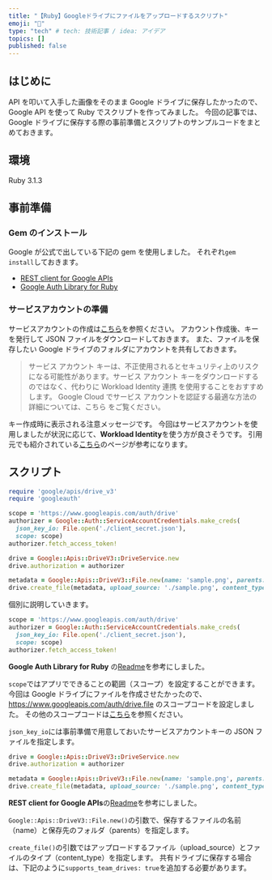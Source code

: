```yaml
---
title: "【Ruby】Googleドライブにファイルをアップロードするスクリプト"
emoji: "🦔"
type: "tech" # tech: 技術記事 / idea: アイデア
topics: []
published: false
---
```


## はじめに

API を叩いて入手した画像をそのまま Google ドライブに保存したかったので、Google API を使って Ruby でスクリプトを作ってみました。
今回の記事では、Google ドライブに保存する際の事前準備とスクリプトのサンプルコードをまとめておきます。

## 環境

Ruby 3.1.3

## 事前準備

### Gem のインストール

Google が公式で出している下記の gem を使用しました。
それぞれ`gem install`しておきます。

- [REST client for Google APIs](https://github.com/googleapis/google-api-ruby-client)
- [Google Auth Library for Ruby](https://github.com/googleapis/google-auth-library-ruby)

### サービスアカウントの準備

サービスアカウントの作成は[こちら](https://support.google.com/a/answer/7378726?hl=ja)を参照ください。
アカウント作成後、キーを発行して JSON ファイルをダウンロードしておきます。
また、ファイルを保存したい Google ドライブのフォルダにアカウントを共有しておきます。

> サービス アカウント キーは、不正使用されるとセキュリティ上のリスクになる可能性があります。サービス アカウント キーをダウンロードするのではなく、代わりに Workload Identity 連携 を使用することをおすすめします。 Google Cloud でサービス アカウントを認証する最適な方法の詳細については、こちら をご覧ください。

キー作成時に表示される注意メッセージです。
今回はサービスアカウントを使用しましたが状況に応じて、**Workload Identity**を使う方が良さそうです。
引用元でも紹介されている[こちら](https://cloud.google.com/blog/products/identity-security/how-to-authenticate-service-accounts-to-help-keep-applications-secure?hl=en&_ga=2.114883911.-1575122230.1681465231&_gac=1.180643413.1681897496.CjwKCAjwov6hBhBsEiwAvrvN6JN9MSx_YQH_-ZxYH8XNAVt6F7vGuMojqd0MPFpiNipIpKqaEFxs2hoCEG8QAvD_BwE)のページが参考になります。

## スクリプト

```ruby
require 'google/apis/drive_v3'
require 'googleauth'

scope = 'https://www.googleapis.com/auth/drive'
authorizer = Google::Auth::ServiceAccountCredentials.make_creds(
  json_key_io: File.open('./client_secret.json'),
  scope: scope)
authorizer.fetch_access_token!

drive = Google::Apis::DriveV3::DriveService.new
drive.authorization = authorizer

metadata = Google::Apis::DriveV3::File.new(name: 'sample.png', parents: ['GoogleドライブのフォルダID'])
drive.create_file(metadata, upload_source: './sample.png', content_type: 'image/png')
```

個別に説明していきます。

```ruby
scope = 'https://www.googleapis.com/auth/drive'
authorizer = Google::Auth::ServiceAccountCredentials.make_creds(
  json_key_io: File.open('./client_secret.json'),
  scope: scope)
authorizer.fetch_access_token!
```

**Google Auth Library for Ruby** の[Readme](<https://github.com/googleapis/google-auth-library-ruby#:~:text=to%20use%20credentials-,Example,-(Service%20Account)>)を参考にしました。

`scope`ではアプリでできることの範囲（スコープ）を設定することができます。
今回は Google ドライブにファイルを作成させたかったので、https://www.googleapis.com/auth/drive.file のスコープコードを設定しました。
その他のスコープコードは[こちら](https://developers.google.com/drive/api/guides/api-specific-auth?hl=ja)を参照ください。

`json_key_io`には事前準備で用意しておいたサービスアカウントキーの JSON ファイルを指定します。

```ruby
drive = Google::Apis::DriveV3::DriveService.new
drive.authorization = authorizer

metadata = Google::Apis::DriveV3::File.new(name: 'sample.png', parents: ['GoogleドライブのフォルダID'])
drive.create_file(metadata, upload_source: './sample.png', content_type: 'image/png')
```

**REST client for Google APIs**の[Readme](https://github.com/googleapis/google-api-ruby-client#:~:text=for%20more%20information.-,Using%20the%20clients,-The%20client%20gems)を参考にしました。

`Google::Apis::DriveV3::File.new()`の引数で、保存するファイルの名前（name）と保存先のフォルダ（parents）を指定します。

`create_file()`の引数ではアップロードするファイル（upload_source）とファイルのタイプ（content_type）を指定します。
共有ドライブに保存する場合は、下記のように`supports_team_drives: true`を追加する必要があります。
